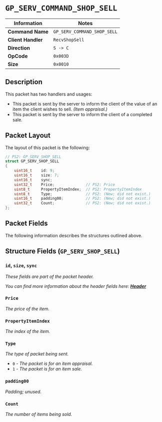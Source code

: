 # `GP_SERV_COMMAND_SHOP_SELL`

| Information               | Notes |
|---                        |---    |
| **Command Name**          | `GP_SERV_COMMAND_SHOP_SELL` |
| **Client Handler**        | `RecvShopSell` |
| **Direction**             | `S -> C` |
| **OpCode**                | `0x003D` |
| **Size**                  | `0x0010` |

## Description

This packet has two handlers and usages:

  - This packet is sent by the server to inform the client of the value of an item the client wishes to sell. _(Item appraisal.)_
  - This packet is sent by the server to inform the client of a completed sale.

## Packet Layout

The layout of this packet is the following:

```cpp
// PS2: GP_SERV_SHOP_SELL
struct GP_SERV_SHOP_SELL
{
    uint16_t    id: 9;
    uint16_t    size: 7;
    uint16_t    sync;
    uint32_t    Price;              // PS2: Price
    uint8_t     PropertyItemIndex;  // PS2: PropertyItemIndex
    uint8_t     Type;               // PS2: (New; did not exist.)
    uint16_t    padding00;          // PS2: (New; did not exist.)
    uint32_t    Count;              // PS2: (New; did not exist.)
};
```

## Packet Fields

The following information describes the structures outlined above.

## Structure Fields (`GP_SERV_SHOP_SELL`)

### `id`, `size`, `sync`

_These fields are part of the packet header._

_You can find more information about the header fields here: [**Header**](/world/server/Header.md)_

### `Price`

_The price of the item._

### `PropertyItemIndex`

_The index of the item._

### `Type`

_The type of packet being sent._

  - `0` - _The packet is for an item appraisal._
  - `1` - _The packet is for an item sale._

### `padding00`

_Padding; unused._

### `Count`

_The number of items being sold._
